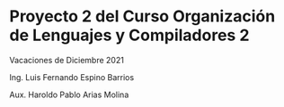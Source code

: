 # Proyecto 2 del Curso Organización de Lenguajes y Compiladores 2

Vacaciones de Diciembre 2021

Ing. Luis Fernando Espino Barrios

Aux. Haroldo Pablo Arias Molina